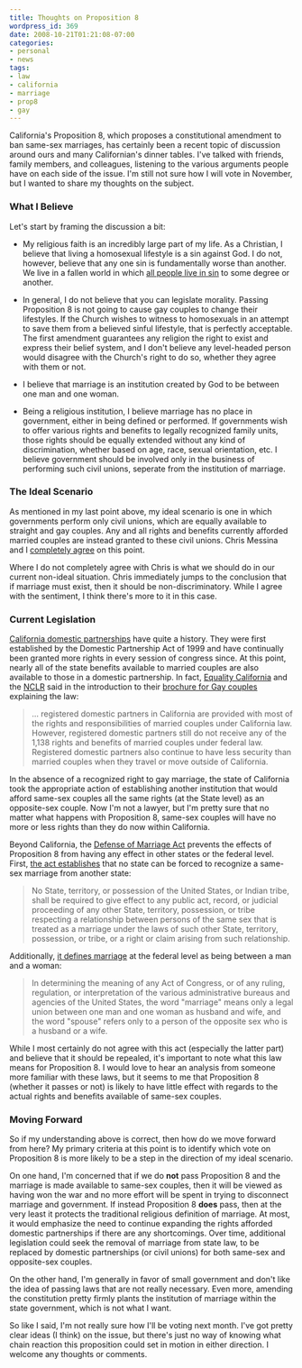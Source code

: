 ```yaml
---
title: Thoughts on Proposition 8
wordpress_id: 369
date: 2008-10-21T01:21:08-07:00
categories:
- personal
- news
tags:
- law
- california
- marriage
- prop8
- gay
---
```

California's Proposition 8, which proposes a constitutional amendment to ban same-sex marriages, has certainly been a
recent topic of discussion around ours and many Californian's dinner tables.  I've talked with friends, family members,
and colleagues, listening to the various arguments people have on each side of the issue.  I'm still not sure how I will
vote in November, but I wanted to share my thoughts on the subject.


### What I Believe ###

Let's start by framing the discussion a bit:

  - My religious faith is an incredibly large part of my life.  As a Christian, I believe that living a homosexual
  lifestyle is a sin against God.  I do not, however, believe that any one sin is fundamentally worse than another.  We
  live in a fallen world in which [all people live in sin][] to some degree or another.

  - In general, I do not believe that you can legislate morality.  Passing Proposition 8 is not going to cause gay
  couples to change their lifestyles.  If the Church wishes to witness to homosexuals in an attempt to save them from a
  believed sinful lifestyle, that is perfectly acceptable.  The first amendment guarantees any religion the right to
  exist and express their belief system, and I don't believe any level-headed person would disagree with the Church's
  right to do so, whether they agree with them or not.

  - I believe that marriage is an institution created by God to be between one man and one woman.

  - Being a religious institution, I believe marriage has no place in government, either in being defined or performed.
  If governments wish to offer various rights and benefits to legally recognized family units, those rights should be
  equally extended without any kind of discrimination, whether based on age, race, sexual orientation, etc.  I believe
  government should be involved only in the business of performing such civil unions, seperate from the institution of
  marriage.

[all people live in sin]: http://youversion.com/reader.php?startverse=Rom.3.23


### The Ideal Scenario ###

As mentioned in my last point above, my ideal scenario is one in which governments perform only civil unions, which are
equally available to straight and gay couples.  Any and all rights and benefits currently afforded married couples are
instead granted to these civil unions.  Chris Messina and I [completely agree][] on this point.

Where I do not completely agree with Chris is what we should do in our current non-ideal situation.  Chris immediately
jumps to the conclusion that if marriage must exist, then it should be non-discriminatory.  While I agree with the
sentiment, I think there's more to it in this case.

[completely agree]: http://factoryjoe.com/blog/2008/10/18/my-argument-against-proposition-8/


### Current Legislation ###

[California domestic partnerships][] have quite a history.  They were first established by the Domestic Partnership Act
of 1999 and have continually been granted more rights in every session of congress since.  At this point, nearly all of
the state benefits available to married couples are also available to those in a domestic partnership.  In fact,
[Equality California][] and the [NCLR][] said in the introduction to their [brochure for Gay couples][] explaining the
law:

> ... registered domestic partners in California are provided with most of the rights and responsibilities of married
> couples under California law. However, registered domestic partners still do not receive any of the 1,138 rights and
> benefits of married couples under federal law. Registered domestic partners also continue to have less security than
> married couples when they travel or move outside of California.

In the absence of a recognized right to gay marriage, the state of California took the appropriate action of
establishing another institution that would afford same-sex couples all the same rights (at the State level) as an
opposite-sex couple.  Now I'm not a lawyer, but I'm pretty sure that no matter what happens with Proposition 8, same-sex
couples will have no more or less rights than they do now within California.

Beyond California, the [Defense of Marriage Act][] prevents the effects of Proposition 8 from having any effect in other
states or the federal level.  First, [the act establishes][] that no state can be forced to recognize a same-sex
marriage from another state:

> No State, territory, or possession of the United States, or Indian tribe, shall be required to give effect to any
> public act, record, or judicial proceeding of any other State, territory, possession, or tribe respecting a
> relationship between persons of the same sex that is treated as a marriage under the laws of such other State,
> territory, possession, or tribe, or a right or claim arising from such relationship.

Additionally, [it defines marriage][] at the federal level as being between a man and a woman:

> In determining the meaning of any Act of Congress, or of any ruling, regulation, or interpretation of the various
> administrative bureaus and agencies of the United States, the word "marriage" means only a legal union between one man
> and one woman as husband and wife, and the word "spouse" refers only to a person of the opposite sex who is a husband
> or a wife.

While I most certainly do not agree with this act (especially the latter part) and believe that it should be repealed,
it's important to note what this law means for Proposition 8.  I would love to hear an analysis from someone more
familiar with these laws, but it seems to me that Proposition 8 (whether it passes or not) is likely to have little
effect with regards to the actual rights and benefits available of same-sex couples.

[Equality California]: http://www.eqca.org/
[NCLR]: http://www.nclrights.org/
[brochure for Gay couples]: http://www.eqca.org/atf/cf/%7B687DF34F-6480-4BCD-9C2B-1F33FD8E1294%7D/AB205FAQ.PDF
[California domestic partnerships]: http://en.wikipedia.org/wiki/Domestic_partnership_in_California
[Defense of Marriage Act]: http://en.wikipedia.org/wiki/Defense_of_Marriage_Act
[the act establishes]: http://www.law.cornell.edu/uscode/28/usc_sec_28_00001738---C000-.html
[it defines marriage]: http://www.law.cornell.edu/uscode/1/7.html


### Moving Forward ###

So if my understanding above is correct, then how do we move forward from here?  My primary criteria at this point is to
identify which vote on Proposition 8 is more likely to be a step in the direction of my ideal scenario.

On one hand, I'm concerned that if we do **not** pass Proposition 8 and the marriage is made available to same-sex
couples, then it will be viewed as having won the war and no more effort will be spent in trying to disconnect marriage
and government.  If instead Proposition 8 **does** pass, then at the very least it protects the traditional religious
definition of marriage.  At most, it would emphasize the need to continue expanding the rights afforded domestic
partnerships if there are any shortcomings.  Over time, additional legislation could seek the removal of marriage from
state law, to be replaced by domestic partnerships (or civil unions) for both same-sex and opposite-sex couples.

On the other hand, I'm generally in favor of small government and don't like the idea of passing laws that are not
really necessary.  Even more, amending the constitution pretty firmly plants the institution of marriage within the
state government, which is not what I want.

So like I said, I'm not really sure how I'll be voting next month.  I've got pretty clear ideas (I think) on the issue,
but there's just no way of knowing what chain reaction this proposition could set in motion in either direction.  I
welcome any thoughts or comments.

